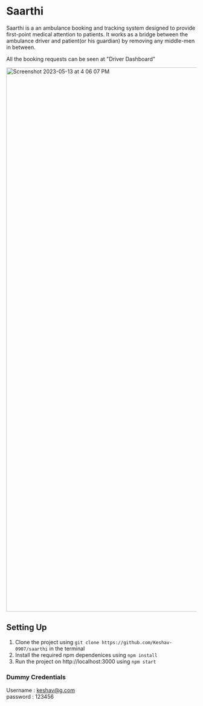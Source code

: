 # Saarthi 

Saarthi is a an ambulance booking and tracking system designed to provide first-point medical attention to patients. It works as a bridge between the ambulance driver and patient(or his guardian) by removing any middle-men in between. 

All the booking requests can be seen at "Driver Dashboard" 


<img width="1438" alt="Screenshot 2023-05-13 at 4 06 07 PM" src="https://github.com/Keshav-0907/saarthi/assets/91189139/2e49a6b6-c0d3-40a2-b146-e5ce139b199b">

## Setting Up 

1. Clone the project using `git clone https://github.com/Keshav-0907/saarthi` in the terminal 
2. Install the required npm dependenices using `npm install`
3. Run the project on http://localhost:3000 using `npm start`

### Dummy Credentials 

Username : keshav@g.com </br>
password : 123456

